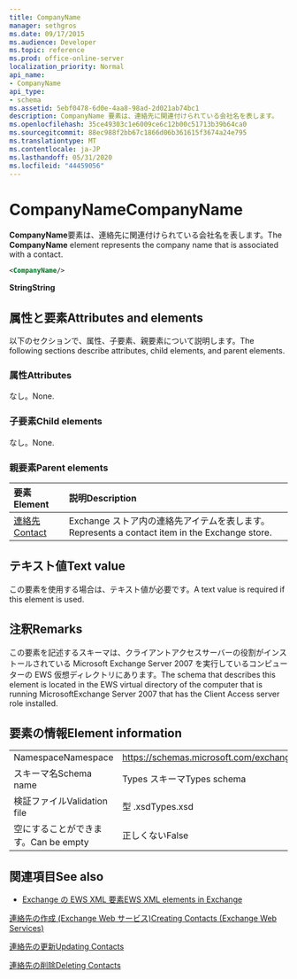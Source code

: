 ```yaml
---
title: CompanyName
manager: sethgros
ms.date: 09/17/2015
ms.audience: Developer
ms.topic: reference
ms.prod: office-online-server
localization_priority: Normal
api_name:
- CompanyName
api_type:
- schema
ms.assetid: 5ebf0478-6d0e-4aa8-98ad-2d021ab74bc1
description: CompanyName 要素は、連絡先に関連付けられている会社名を表します。
ms.openlocfilehash: 35ce49303c1e6009ce6c12b00c51713b39b64ca0
ms.sourcegitcommit: 88ec988f2bb67c1866d06b361615f3674a24e795
ms.translationtype: MT
ms.contentlocale: ja-JP
ms.lasthandoff: 05/31/2020
ms.locfileid: "44459056"
---
```

# <a name="companyname"></a><span data-ttu-id="cbc31-103">CompanyName</span><span class="sxs-lookup"><span data-stu-id="cbc31-103">CompanyName</span></span>

<span data-ttu-id="cbc31-104">**CompanyName**要素は、連絡先に関連付けられている会社名を表します。</span><span class="sxs-lookup"><span data-stu-id="cbc31-104">The **CompanyName** element represents the company name that is associated with a contact.</span></span> 
  
```xml
<CompanyName/>
```

 <span data-ttu-id="cbc31-105">**String**</span><span class="sxs-lookup"><span data-stu-id="cbc31-105">**String**</span></span>
## <a name="attributes-and-elements"></a><span data-ttu-id="cbc31-106">属性と要素</span><span class="sxs-lookup"><span data-stu-id="cbc31-106">Attributes and elements</span></span>

<span data-ttu-id="cbc31-107">以下のセクションで、属性、子要素、親要素について説明します。</span><span class="sxs-lookup"><span data-stu-id="cbc31-107">The following sections describe attributes, child elements, and parent elements.</span></span>
  
### <a name="attributes"></a><span data-ttu-id="cbc31-108">属性</span><span class="sxs-lookup"><span data-stu-id="cbc31-108">Attributes</span></span>

<span data-ttu-id="cbc31-109">なし。</span><span class="sxs-lookup"><span data-stu-id="cbc31-109">None.</span></span>
  
### <a name="child-elements"></a><span data-ttu-id="cbc31-110">子要素</span><span class="sxs-lookup"><span data-stu-id="cbc31-110">Child elements</span></span>

<span data-ttu-id="cbc31-111">なし。</span><span class="sxs-lookup"><span data-stu-id="cbc31-111">None.</span></span>
  
### <a name="parent-elements"></a><span data-ttu-id="cbc31-112">親要素</span><span class="sxs-lookup"><span data-stu-id="cbc31-112">Parent elements</span></span>

|<span data-ttu-id="cbc31-113">**要素**</span><span class="sxs-lookup"><span data-stu-id="cbc31-113">**Element**</span></span>|<span data-ttu-id="cbc31-114">**説明**</span><span class="sxs-lookup"><span data-stu-id="cbc31-114">**Description**</span></span>|
|:-----|:-----|
|[<span data-ttu-id="cbc31-115">連絡先</span><span class="sxs-lookup"><span data-stu-id="cbc31-115">Contact</span></span>](contact.md) <br/> |<span data-ttu-id="cbc31-116">Exchange ストア内の連絡先アイテムを表します。</span><span class="sxs-lookup"><span data-stu-id="cbc31-116">Represents a contact item in the Exchange store.</span></span>  <br/> |
   
## <a name="text-value"></a><span data-ttu-id="cbc31-117">テキスト値</span><span class="sxs-lookup"><span data-stu-id="cbc31-117">Text value</span></span>

<span data-ttu-id="cbc31-118">この要素を使用する場合は、テキスト値が必要です。</span><span class="sxs-lookup"><span data-stu-id="cbc31-118">A text value is required if this element is used.</span></span>
  
## <a name="remarks"></a><span data-ttu-id="cbc31-119">注釈</span><span class="sxs-lookup"><span data-stu-id="cbc31-119">Remarks</span></span>

<span data-ttu-id="cbc31-120">この要素を記述するスキーマは、クライアントアクセスサーバーの役割がインストールされている Microsoft Exchange Server 2007 を実行しているコンピューターの EWS 仮想ディレクトリにあります。</span><span class="sxs-lookup"><span data-stu-id="cbc31-120">The schema that describes this element is located in the EWS virtual directory of the computer that is running MicrosoftExchange Server 2007 that has the Client Access server role installed.</span></span>
  
## <a name="element-information"></a><span data-ttu-id="cbc31-121">要素の情報</span><span class="sxs-lookup"><span data-stu-id="cbc31-121">Element information</span></span>

|||
|:-----|:-----|
|<span data-ttu-id="cbc31-122">Namespace</span><span class="sxs-lookup"><span data-stu-id="cbc31-122">Namespace</span></span>  <br/> |https://schemas.microsoft.com/exchange/services/2006/types  <br/> |
|<span data-ttu-id="cbc31-123">スキーマ名</span><span class="sxs-lookup"><span data-stu-id="cbc31-123">Schema name</span></span>  <br/> |<span data-ttu-id="cbc31-124">Types スキーマ</span><span class="sxs-lookup"><span data-stu-id="cbc31-124">Types schema</span></span>  <br/> |
|<span data-ttu-id="cbc31-125">検証ファイル</span><span class="sxs-lookup"><span data-stu-id="cbc31-125">Validation file</span></span>  <br/> |<span data-ttu-id="cbc31-126">型 .xsd</span><span class="sxs-lookup"><span data-stu-id="cbc31-126">Types.xsd</span></span>  <br/> |
|<span data-ttu-id="cbc31-127">空にすることができます。</span><span class="sxs-lookup"><span data-stu-id="cbc31-127">Can be empty</span></span>  <br/> |<span data-ttu-id="cbc31-128">正しくない</span><span class="sxs-lookup"><span data-stu-id="cbc31-128">False</span></span>  <br/> |
   
## <a name="see-also"></a><span data-ttu-id="cbc31-129">関連項目</span><span class="sxs-lookup"><span data-stu-id="cbc31-129">See also</span></span>



- [<span data-ttu-id="cbc31-130">Exchange の EWS XML 要素</span><span class="sxs-lookup"><span data-stu-id="cbc31-130">EWS XML elements in Exchange</span></span>](ews-xml-elements-in-exchange.md)


[<span data-ttu-id="cbc31-131">連絡先の作成 (Exchange Web サービス)</span><span class="sxs-lookup"><span data-stu-id="cbc31-131">Creating Contacts (Exchange Web Services)</span></span>](https://msdn.microsoft.com/library/4845917e-70d1-481c-bbd7-011ec6571789%28Office.15%29.aspx)
  
[<span data-ttu-id="cbc31-132">連絡先の更新</span><span class="sxs-lookup"><span data-stu-id="cbc31-132">Updating Contacts</span></span>](https://msdn.microsoft.com/library/9a865953-b94a-4229-b632-2dee433314be%28Office.15%29.aspx)
  
[<span data-ttu-id="cbc31-133">連絡先の削除</span><span class="sxs-lookup"><span data-stu-id="cbc31-133">Deleting Contacts</span></span>](https://msdn.microsoft.com/library/fcc3dc84-cd3e-455e-a1a7-ae6921c9b588%28Office.15%29.aspx)

